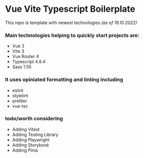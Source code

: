 # Vue Vite Typescript Boilerplate

This repo is template with newest technologies _(as of 19.10.2022)_

### Main technologies helping to quickly start projects are:

- Vue 3
- Vite 3
- Vue Router 4
- Typescript 4.8.4
- Sass 1.55

### It uses opiniated formatting and linting including

- eslint
- stylelint
- prettier
- vue-tsc

### todo/worth considering

- Adding Vitest
- Adding Testing Library
- Adding Playwright
- Adding Storybook
- Adding Pinia
